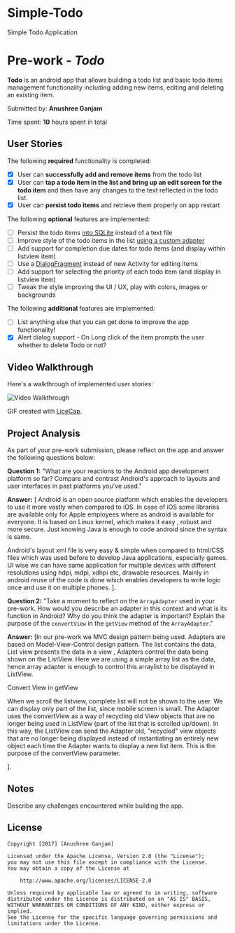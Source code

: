 # Simple-Todo
Simple Todo Application
# Pre-work - *Todo*

**Todo** is an android app that allows building a todo list and basic todo items management functionality including adding new items, editing and deleting an existing item.

Submitted by: **Anushree Ganjam**

Time spent: **10** hours spent in total

## User Stories

The following **required** functionality is completed:

* [x] User can **successfully add and remove items** from the todo list
* [x] User can **tap a todo item in the list and bring up an edit screen for the todo item** and then have any changes to the text reflected in the todo list.
* [x] User can **persist todo items** and retrieve them properly on app restart

The following **optional** features are implemented:

* [ ] Persist the todo items [into SQLite](http://guides.codepath.com/android/Persisting-Data-to-the-Device#sqlite) instead of a text file
* [ ] Improve style of the todo items in the list [using a custom adapter](http://guides.codepath.com/android/Using-an-ArrayAdapter-with-ListView)
* [ ] Add support for completion due dates for todo items (and display within listview item)
* [ ] Use a [DialogFragment](http://guides.codepath.com/android/Using-DialogFragment) instead of new Activity for editing items
* [ ] Add support for selecting the priority of each todo item (and display in listview item)
* [ ] Tweak the style improving the UI / UX, play with colors, images or backgrounds

The following **additional** features are implemented:

* [ ] List anything else that you can get done to improve the app functionality!
* [x] Alert dialog support - On Long click of the item prompts the user whether to delete Todo or not?

## Video Walkthrough

Here's a walkthrough of implemented user stories:

<img src='http://i.imgur.com/4RYpX23.gif' title='Video Walkthrough' width='' alt='Video Walkthrough' />


GIF created with [LiceCap](http://www.cockos.com/licecap/).

## Project Analysis

As part of your pre-work submission, please reflect on the app and answer the following questions below:

**Question 1:** "What are your reactions to the Android app development platform so far? Compare and contrast Android's approach to layouts and user interfaces in past platforms you've used."

**Answer:** [
Android is an open source platform which enables the developers to use it more vastly when compared to iOS.
In case of iOS some libraries are available only for Apple employees where as android is available for everyone.
It is based on Linux kernel, which makes it easy , robust and more secure.
Just knowing Java is enough to code android since the syntax is same.

Android's layout xml file is very easy & simple when compared to html/CSS files which was used before to develop Java applications, especially games. 
UI wise we can have same application for multiple devices with different resolutions using hdpi, mdpi, xdhpi etc, drawable resources. Mainly in android reuse of the code is done which 
enables developers to write logic once and use it on multiple phones. ].

**Question 2:** "Take a moment to reflect on the `ArrayAdapter` used in your pre-work. How would you describe an adapter in this context and what is its function in Android? Why do you think the adapter is important? Explain the purpose of the `convertView` in the `getView` method of the `ArrayAdapter`."

**Answer:** [In our pre-work we MVC design pattern being used. Adapters are based on Model-View-Control design pattern. The list contains the data,
List view presents the data in a view , Adapters control the data being shown on the ListView.
Here we are using a simple array list as the data, hence array adapter is enough to control this arraylist to be displayed in ListView.

Convert View in getView

When we scroll the listview, complete list will not be shown to the user. We can display only part of the list, since mobile screen is small.
The Adapter uses the convertView as a way of recycling old View objects that are no longer being used in ListView (part of the list that is scrolled up/down). 
In this way, the ListView can send the Adapter old, "recycled" view objects that are no longer being displayed instead of instantiating an entirely new object each time the Adapter wants to display a new list item.
This is the purpose of the convertView parameter.

 ].

## Notes

Describe any challenges encountered while building the app.

## License

    Copyright [2017] [Anushree Ganjam]

    Licensed under the Apache License, Version 2.0 (the "License");
    you may not use this file except in compliance with the License.
    You may obtain a copy of the License at

        http://www.apache.org/licenses/LICENSE-2.0

    Unless required by applicable law or agreed to in writing, software
    distributed under the License is distributed on an "AS IS" BASIS,
    WITHOUT WARRANTIES OR CONDITIONS OF ANY KIND, either express or implied.
    See the License for the specific language governing permissions and
    limitations under the License.

